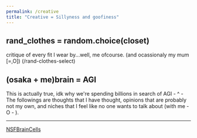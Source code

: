 ```yaml
---
permalink: /creative
title: "Creative = Sillyness and goofiness"
---
```


## rand_clothes = random.choice(closet)

critique of every fit I wear by...well, me ofcourse. (and ocassionaly my mum [=,O]) (/rand-clothes-select)

## (osaka + me)brain = AGI

This is actually true, idk why we're spending billions in search of AGI - ^ - The followings are thoughts that I have thought, opinions that are probably not my own, and niches that I feel like no one wants to talk about (with me - O - ).

---

[NSFBrainCells](/osaka-me-brain-agi)
